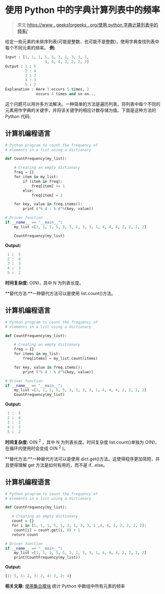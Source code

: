 # 使用 Python 中的字典计算列表中的频率

> 原文:[https://www . geeksforgeeks . org/使用 python 字典计算列表中的频率/](https://www.geeksforgeeks.org/counting-the-frequencies-in-a-list-using-dictionary-in-python/)

给定一些元素的未排序列表(可能是整数，也可能不是整数)，使用字典查找列表中每个不同元素的频率。
**例:**

```py
Input : [1, 1, 1, 5, 5, 3, 1, 3, 3, 1,
                  4, 4, 4, 2, 2, 2, 2]
Output : 1 : 5
         2 : 4
         3 : 3
         4 : 3
         5 : 2
Explanation : Here 1 occurs 5 times, 2 
              occurs 4 times and so on...
```

这个问题可以用许多方法解决。一种简单的方法是遍历列表，将列表中每个不同的元素用作字典的关键字，并将该关键字的相应计数存储为值。下面是这种方法的 Python 代码:

## 计算机编程语言

```py
# Python program to count the frequency of
# elements in a list using a dictionary

def CountFrequency(my_list):

    # Creating an empty dictionary
    freq = {}
    for item in my_list:
        if (item in freq):
            freq[item] += 1
        else:
            freq[item] = 1

    for key, value in freq.items():
        print ("% d : % d"%(key, value))

# Driver function
if __name__ == "__main__":
    my_list =[1, 1, 1, 5, 5, 3, 1, 3, 3, 1, 4, 4, 4, 2, 2, 2, 2]

    CountFrequency(my_list)
```

**Output:** 

```py
 1 :  5
 2 :  4
 3 :  3
 4 :  3
 5 :  2
```

**时间复杂度:** O(N)，其中 N 为列表长度。

**替代方法:**一种替代方法可以是使用 list.count()方法。

## 计算机编程语言

```py
# Python program to count the frequency of
# elements in a list using a dictionary

def CountFrequency(my_list):

    # Creating an empty dictionary
    freq = {}
    for items in my_list:
        freq[items] = my_list.count(items)

    for key, value in freq.items():
        print ("% d : % d"%(key, value))

# Driver function
if __name__ == "__main__":
    my_list =[1, 1, 1, 5, 5, 3, 1, 3, 3, 1, 4, 4, 4, 2, 2, 2, 2]
    CountFrequency(my_list)
```

**Output:** 

```py
 1 :  5
 2 :  4
 3 :  3
 4 :  3
 5 :  2
```

**时间复杂度:** O(N <sup>2</sup> ，其中 N 为列表长度。时间复杂度 list.count()单独为 O(N)，在循环内使用时会变成 O(N <sup>2</sup> )。

**替代方法:**一种替代方法可以是使用 dict.get()方法。这使得程序更加简短，并且使得理解 get 方法是如何有用的，而不是 if…else。

## 计算机编程语言

```py
# Python program to count the frequency of
# elements in a list using a dictionary

def CountFrequency(my_list):

   # Creating an empty dictionary
   count = {}
   for i in [1, 1, 1, 5, 5, 3, 1, 3, 3, 1 ,4, 4, 4, 2, 2, 2, 2]:
    count[i] = count.get(i, 0) + 1
   return count

# Driver function
if __name__ == "__main__":
    my_list =[1, 1, 1, 5, 5, 3, 1, 3, 3, 1, 4, 4, 4, 2, 2, 2, 2]
    print(CountFrequency(my_list))
```

**Output:** 

```py
{1: 5, 5: 2, 3: 3, 4: 3, 2: 4}
```

**相关文章:**
[使用集合模块](https://www.geeksforgeeks.org/count-frequencies-elements-array-python-using-collections-module/)
统计 Python 中数组中所有元素的频率